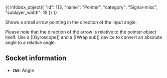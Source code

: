 {{ infobox_object({
	"id": 113,
	"name": "Pointer",
	"category": "Signal-misc",
	"sublayer_width": 15
}) }}

Shows a small arrow pointing in the direction of the input angle.

Please note that the direction of the arrow is relative to the pointer object itself. Use a [[Gyroscope]] and a [[Wrap sub]] device to convert an absolute angle to a relative angle.

## Socket information
- **`IN0`**: Angle
